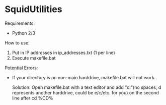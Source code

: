 # SquidUtilities

Requirements:
- Python 2/3

How to use:
1. Put in IP addresses in ip_addresses.txt (1 per line)
2. Execute makefile.bat

Potential Errors:
- If your directory is on non-main harddrive, makefile.bat will not work. 
  
  Solution: Open makefile.bat with a text editor and add "d:"(no spaces, d represents another harddrive, could be e/c/etc. for you) on the second line after cd %CD%
